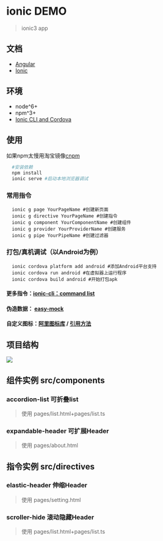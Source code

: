 # ionic DEMO

> ionic3 app

## 文档

* [Angular](https://angular.cn/docs)
* [Ionic](https://ionicframework.com/docs/components/#overview)

## 环境

* node^6+
* npm^3+
* [Ionic CLI and Cordova](https://ionicframework.com/docs/intro/installation/)

## 使用

如果npm太慢用淘宝镜像[cnpm](https://npm.taobao.org/)

```bash
  #安装依赖
  npm install
  ionic serve #启动本地浏览器调试
```

### 常用指令

```shell
  ionic g page YourPageName #创建新页面
  ionic g directive YourPageName #创建指令
  ionic g component YourComponentName #创建组件
  ionic g provider YourProviderName #创建服务
  ionic g pipe YourPipeName #创建过滤器
```

### 打包/真机调试（以Android为例）

```shell
  ionic cordova platform add android #添加Android平台支持
  ionic cordova run android #在虚拟器上运行程序
  ionic cordova build android #开始打包apk
```

#### 更多指令：[ionic-cli：command list](https://ionicframework.com/docs/cli/commands.html)

#### 伪造数据： [easy-mock](https://www.easy-mock.com/)

#### 自定义图标：[阿里图标库](http://www.iconfont.cn/home/index) / [引用方法](https://jingyan.baidu.com/article/3ea51489acddf452e61bba33.html)

## 项目结构

<img src="https://img-blog.csdn.net/20170905131004085?watermark/2/text/aHR0cDovL2Jsb2cuY3Nkbi5uZXQvWmhhaUt1bjY4/font/5a6L5L2T/fontsize/400/fill/I0JBQkFCMA==/dissolve/70/gravity/Center">

## 组件实例 src/components

### accordion-list 可折叠list

> 使用 pages/list.html+pages/list.ts

### expandable-header 可扩展Header

> 使用 pages/about.html

## 指令实例 src/directives

### elastic-header 伸缩Header

> 使用 pages/setting.html

### scroller-hide 滚动隐藏Header

> 使用 pages/list.html+pages/list.ts

